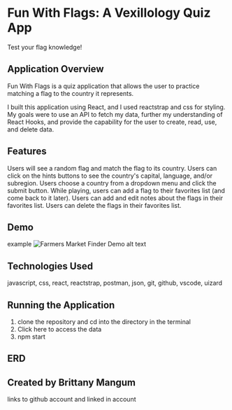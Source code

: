 # Fun With Flags: A Vexillology Quiz App

Test your flag knowledge!

## Application Overview

Fun With Flags is a quiz application that allows the user to practice matching a flag to the country it represents. 

I built this application using React, and I used reactstrap and css for styling. My goals were to use an API to fetch my data, further my understanding of React Hooks, and provide the capability for the user to create, read, use, and delete data. 

## Features

Users will see a random flag and match the flag to its country. 
Users can click on the hints buttons to see the country's capital, language, and/or subregion. 
Users choose a country from a dropdown menu and click the submit button.
While playing, users can add a flag to their favorites list (and come back to it later).
Users can add and edit notes about the flags in their favorites list.
Users can delete the flags in their favorites list.

## Demo
example ![Farmers Market Finder Demo alt text](demo/demo.gif)

## Technologies Used

javascript, css, react, reactstrap, postman, json, git, github, vscode, uizard

## Running the Application

1. clone the repository and cd into the directory in the terminal
2. Click here to access the data
3. npm start

## ERD





## Created by Brittany Mangum
links to github account and linked in account
